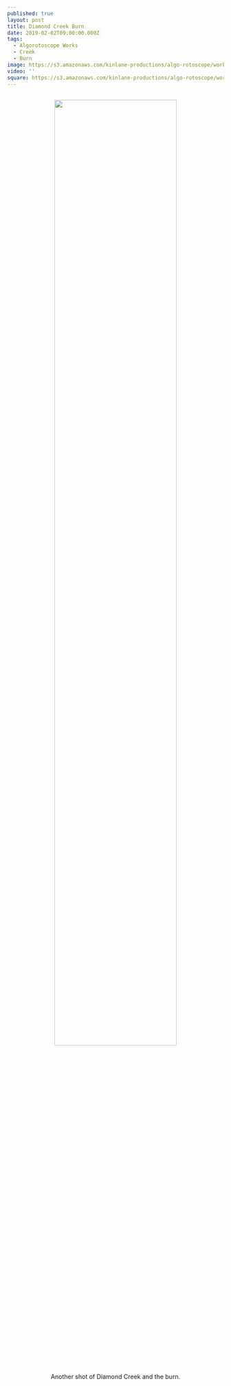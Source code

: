 ```yaml
---
published: true
layout: post
title: Diamond Creek Burn
date: 2019-02-02T09:00:00.000Z
tags:
  - Algorotoscope Works
  - Creek
  - Burn
image: https://s3.amazonaws.com/kinlane-productions/algo-rotoscope/working/diamond-creek-burn.jpg
video: ''
square: https://s3.amazonaws.com/kinlane-productions/algo-rotoscope/working/diamond-creek-burn-square.jpg
---
```

<p align="center"><img src="{{ page.image }}" width="75%" style="padding: 15px;" /></p>
<center>Another shot of Diamond Creek and the burn.</center>
